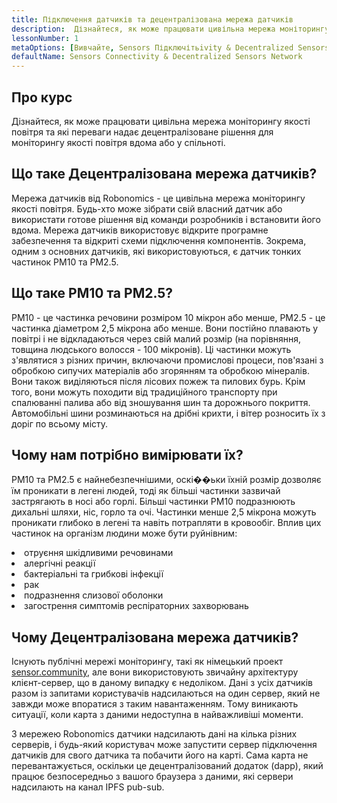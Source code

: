 ```yaml
---
title: Підключення датчиків та децентралізована мережа датчиків
description:  Дізнайтеся, як може працювати цивільна мережа моніторингу якості повітря та які переваги надає децентралізоване рішення для моніторингу якості повітря вдома або у спільноті.
lessonNumber: 1
metaOptions: [Вивчайте, Sensors Підключітьivity & Decentralized Sensors Network]
defaultName: Sensors Connectivity & Decentralized Sensors Network
---
```


## Про курс

Дізнайтеся, як може працювати цивільна мережа моніторингу якості повітря та які переваги надає децентралізоване рішення для моніторингу якості повітря вдома або у спільноті.

## Що таке Децентралізована мережа датчиків?

Мережа датчиків від Robonomics - це цивільна мережа моніторингу якості повітря. Будь-хто може зібрати свій власний датчик або використати готове рішення від команди розробників і встановити його вдома. Мережа датчиків використовує відкрите програмне забезпечення та відкриті схеми підключення компонентів. Зокрема, одним з основних датчиків, які використовуються, є датчик тонких частинок PM10 та PM2.5.


## Що таке PM10 та PM2.5?

PM10 - це частинка речовини розміром 10 мікрон або менше, PM2.5 - це частинка діаметром 2,5 мікрона або менше. Вони постійно плавають у повітрі і не відкладаються через свій малий розмір (на порівняння, товщина людського волосся - 100 мікронів). Ці частинки можуть з'являтися з різних причин, включаючи промислові процеси, пов'язані з обробкою сипучих матеріалів або згорянням та обробкою мінералів. Вони також виділяються після лісових пожеж та пилових бурь. Крім того, вони можуть походити від традиційного транспорту при спалюванні палива або від зношування шин та дорожнього покриття. Автомобільні шини розминаються на дрібні крихти, і вітер розносить їх з доріг по всьому місту.

## Чому нам потрібно вимірювати їх?

PM10 та PM2.5 є найнебезпечнішими, оскі��ьки їхній розмір дозволяє їм проникати в легені людей, тоді як більші частинки зазвичай застрягають в носі або горлі. Більші частинки PM10 подразнюють дихальні шляхи, ніс, горло та очі. Частинки менше 2,5 мікрона можуть проникати глибоко в легені та навіть потрапляти в кровообіг. Вплив цих частинок на організм людини може бути руйнівним:

<List>

<li>отруєння шкідливими речовинами</li>
<li>алергічні реакції</li>
<li>бактеріальні та грибкові інфекції</li>
<li>рак</li>
<li>подразнення слизової оболонки</li>
<li>загострення симптомів респіраторних захворювань</li>

</List>

## Чому Децентралізована мережа датчиків?

Існують публічні мережі моніторингу, такі як німецький проект [sensor.community](https://sensor.community), але вони використовують звичайну архітектуру клієнт-сервер, що в даному випадку є недоліком. Дані з усіх датчиків разом із запитами користувачів надсилаються на один сервер, який не завжди може впоратися з таким навантаженням. Тому виникають ситуації, коли карта з даними недоступна в найважливіші моменти.

З мережею Robonomics датчики надсилають дані на кілька різних серверів, і будь-який користувач може запустити сервер підключення датчиків для свого датчика та побачити його на карті. Сама карта не перевантажується, оскільки це децентралізований додаток (dapp), який працює безпосередньо з вашого браузера з даними, які сервери надсилають на канал IPFS pub-sub.